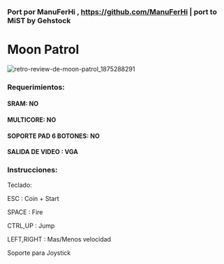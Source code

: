 ### Port por ManuFerHi , https://github.com/ManuFerHi | port to MiST by Gehstock

# Moon Patrol

![retro-review-de-moon-patrol_1875288291](https://user-images.githubusercontent.com/31018768/70373683-920d9900-18ea-11ea-9789-be5205f911ea.jpg)

### Requerimientos:

#### SRAM: NO

#### MULTICORE: NO

#### SOPORTE PAD 6 BOTONES: NO

#### SALIDA DE VIDEO : VGA

### Instrucciones:

Teclado:

ESC         : Coin + Start

SPACE       : Fire

CTRL,UP     : Jump

LEFT,RIGHT  : Mas/Menos velocidad

Soporte para Joystick
